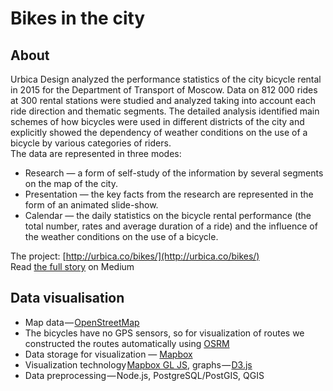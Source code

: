 # Bikes in the city

## About


Urbica Design analyzed the performance statistics of the city bicycle rental in 2015 for the Department of Transport of Moscow. Data on 812 000 rides at 300 rental stations were studied and analyzed taking into account each ride direction and thematic segments. The detailed analysis identified main schemes of how bicycles were used in different districts of the city and explicitly showed the dependency of weather conditions on the use of a bicycle by various categories of riders.  
The data are represented in three modes:  
* Research — a form of self-study of the information by several segments on the map of the city.
* Presentation — the key facts from the research are represented in the form of an animated slide-show.
* Calendar — the daily statistics on the bicycle rental performance (the total number, rates and average duration of a ride) and the influence of the weather conditions on the use of a bicycle.  

The project:  [http://urbica.co/bikes/](http://urbica.co/bikes/)  
Read [the full story](https://medium.com/@Urbica.co/bicycles-in-the-city-f9529d918388#.5a50iz3pf) on Medium  

## Data visualisation
* Map data — [OpenStreetMap](http://openstreetmap.org)  
* The bicycles have no GPS sensors, so for visualization of routes we constructed the routes automatically using [OSRM](http://project-osrm.org)  
* Data storage for visualization — [Mapbox](http://mapbox.com)  
* Visualization technology [Mapbox GL JS](https://www.mapbox.com/mapbox-gl-js/api/), graphs — [D3.js](http://d3js.org)  
* Data preprocessing — Node.js, PostgreSQL/PostGIS, QGIS  
